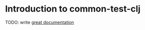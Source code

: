 # Introduction to common-test-clj

TODO: write [great documentation](http://jacobian.org/writing/what-to-write/)
